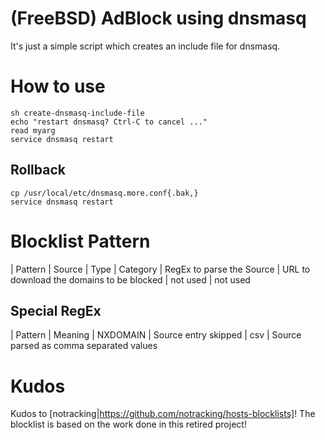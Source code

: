 # (FreeBSD) AdBlock using dnsmasq

It's just a simple script which creates an include file for dnsmasq. 

# How to use

```
sh create-dnsmasq-include-file
echo "restart dnsmasq? Ctrl-C to cancel ..."
read myarg
service dnsmasq restart
```

## Rollback

```
cp /usr/local/etc/dnsmasq.more.conf{.bak,}
service dnsmasq restart
```

# Blocklist Pattern

| Pattern | Source | Type | Category
| RegEx to parse the Source | URL to download the domains to be blocked | not used | not used

## Special RegEx

| Pattern | Meaning
| NXDOMAIN | Source entry skipped
| csv | Source parsed as comma separated values

# Kudos

Kudos to [notracking|https://github.com/notracking/hosts-blocklists]! The blocklist is based on the work done in this retired project!
